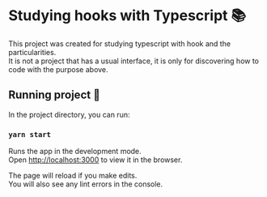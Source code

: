 # Studying hooks with Typescript 📚

This project was created for studying typescript with hook and the particularities.
<br/> It is not a project that has a usual interface, it is only for discovering how to code with the purpose above.

## Running project 🚀

In the project directory, you can run:

### `yarn start`

Runs the app in the development mode.\
Open [http://localhost:3000](http://localhost:3000) to view it in the browser.

The page will reload if you make edits.\
You will also see any lint errors in the console.

